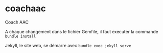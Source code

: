 # coachaac
Coach AAC


A chaque changement dans le fichier Gemfile, il faut executer la commande `bundle install`


Jekyll, le site web, se démarre avec  `bundle exec jekyll serve`
